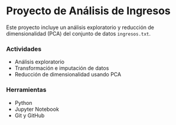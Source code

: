 # Proyecto de Análisis de Ingresos
Este proyecto incluye un análisis exploratorio y reducción de dimensionalidad (PCA) del conjunto de datos `ingresos.txt`.

### Actividades
- Análisis exploratorio
- Transformación e imputación de datos
- Reducción de dimensionalidad usando PCA

### Herramientas
- Python
- Jupyter Notebook
- Git y GitHub
